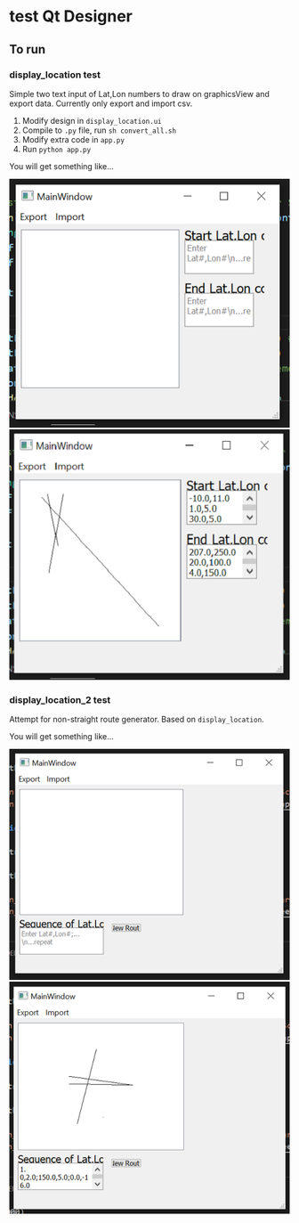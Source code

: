 # test Qt Designer

## To run

### display_location test

Simple two text input of Lat,Lon numbers to draw on graphicsView and export data.
Currently only export and import csv.

1. Modify design in `display_location.ui`
2. Compile to `.py` file, run `sh convert_all.sh`
3. Modify extra code in `app.py`
4. Run `python app.py`

You will get something like...

![display_location.py start](display_location_screencapture_1.png "Start Screen")
![display_location.py after inputting some data](display_location_screencapture_2.png "Displaying some data")

### display_location_2 test

Attempt for non-straight route generator. Based on `display_location`.

You will get something like...

![display_location_2.py start](display_location_2_screencapture_1.png "Start Screen")
![display_location_2.py after inputting some data](display_location_2_screencapture_2.png "Displaying some data")
